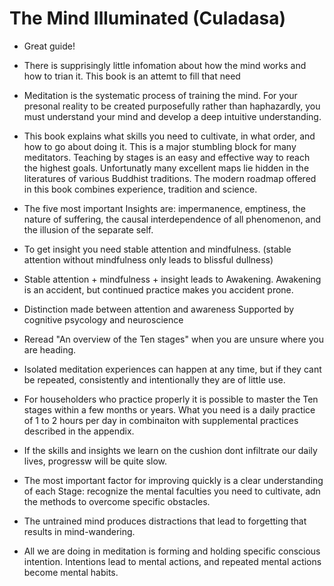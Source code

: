 # The Mind Illuminated (Culadasa)

- Great guide!

- There is supprisingly little infomation about how the mind works and how to trian it. This book is an attemt to fill that need

- Meditation is the systematic process of training the mind.  For your presonal reality to be created purposefully rather than haphazardly, you must understand your mind and develop a deep intuitive understanding.

- This book explains what skills you need to cultivate, in what order, and how to go about doing it. This is a major stumbling block for many meditators.
  Teaching by stages is an easy and effective way to reach the highest goals.  Unfortunatly many excellent maps lie hidden in the literatures of various Buddhist traditions.
  The modern roadmap offered in this book combines experience, tradition and science.

- The five most important Insights are: impermanence, emptiness, the nature of suffering, the causal interdependence of all phenomenon, and the illusion of the separate self.

- To get insight you need stable attention and mindfulness. (stable attention without mindfulness only leads to blissful dullness)

- Stable attention + mindfulness + insight leads to Awakening. Awakening is an accident, but continued practice makes you accident prone. 

- Distinction made between attention and awareness
  Supported by cognitive psycology and neuroscience

- Reread "An overview of the Ten stages" when you are unsure where you are heading.

- Isolated meditation experiences can happen at any time, but if they cant be repeated, consistently and intentionally they are of little use.

- For householders who practice properly it is possible to master the Ten stages within a few months or years. What you need is a daily practice of 1 to 2 hours per day in combinaiton with supplemental practices described in the appendix.

- If the skills and insights we learn on the cushion dont infiltrate our daily lives, progressw will be quite slow.

- The most important factor for improving quickly is a clear understanding of each Stage: recognize the mental faculties you need to cultivate, adn the methods to overcome specific obstacles.

- The untrained mind produces distractions that lead to forgetting that results in mind-wandering.

- All we are doing in meditation is forming and holding specific conscious intention. Intentions lead to mental actions, and repeated mental actions become mental habits.